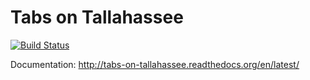 Tabs on Tallahassee
===================

[![Build Status](https://travis-ci.org/jamesturk/tot.svg)](https://travis-ci.org/jamesturk/tot)

Documentation: http://tabs-on-tallahassee.readthedocs.org/en/latest/
